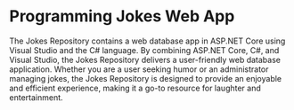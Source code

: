 # Programming Jokes Web App
The Jokes Repository contains a web database app in ASP.NET Core using Visual Studio and the C# language. By combining ASP.NET Core, C#, and Visual Studio, the Jokes Repository delivers a user-friendly web database application. Whether you are a user seeking humor or an administrator managing jokes, the Jokes Repository is designed to provide an enjoyable and efficient experience, making it a go-to resource for laughter and entertainment.
